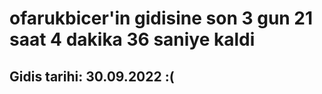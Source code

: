 # ofarukbicer'in gidisine son 3 gun 21 saat 4 dakika 36 saniye kaldi

## Gidis tarihi: 30.09.2022 :(